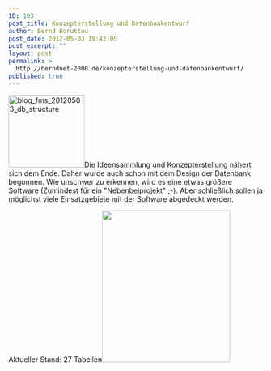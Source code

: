```yaml
---
ID: 103
post_title: Konzepterstellung und Datenbankentwurf
author: Bernd Boruttau
post_date: 2012-05-03 19:42:09
post_excerpt: ""
layout: post
permalink: >
  http://berndnet-2000.de/konzepterstellung-und-datenbankentwurf/
published: true
---
```

<a href="http://berndnet-2000.de/wp-content/uploads/2012/05/blog_fms_20120503_db_structure.png"><img class="alignleft size-thumbnail wp-image-104" src="http://berndnet-2000.de/wp-content/uploads/2012/05/blog_fms_20120503_db_structure-e1401303963987-150x143.png" alt="blog_fms_20120503_db_structure" width="150" height="143" /></a>Die Ideensammlung und Konzepterstellung nähert sich dem Ende. Daher wurde auch schon mit dem Design der Datenbank begonnen. Wie unschwer zu erkennen, wird es eine etwas größere Software (Zumindest für ein "Nebenbeiprojekt" ;-). Aber schließlich sollen ja möglichst viele Einsatzgebiete mit der Software abgedeckt werden.

<!--more-->

Aktueller Stand: 27 Tabellen<img class="size-medium wp-image-104 aligncenter" title="blog_fms_20120503_db_structure" src="http://berndnet-2000.de/wp-content/uploads/2012/05/blog_fms_20120503_db_structure-253x300.png" alt="" width="253" height="300" />